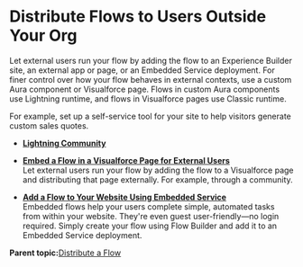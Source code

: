 # Distribute Flows to Users Outside Your Org

Let external users run your flow by adding the flow to an Experience Builder site, an external app or page, or an Embedded Service deployment. For finer control over how your flow behaves in external contexts, use a custom Aura component or Visualforce page. Flows in custom Aura components use Lightning runtime, and flows in Visualforce pages use Classic runtime.

For example, set up a self-service tool for your site to help visitors generate custom sales quotes.

-   **[Lightning Community](../flow/flow_distribute_external_community.md)**  

-   **[Embed a Flow in a Visualforce Page for External Users](../flow/flow_distribute_external_vf.md)**  
Let external users run your flow by adding the flow to a Visualforce page and distributing that page externally. For example, through a community.
-   **[Add a Flow to Your Website Using Embedded Service](../flow/flow_distribute_external_snapin.md)**  
Embedded flows help your users complete simple, automated tasks from within your website. They're even guest user-friendly—no login required. Simply create your flow using Flow Builder and add it to an Embedded Service deployment.

**Parent topic:**[Distribute a Flow](../flow/flow_distribute.md)

